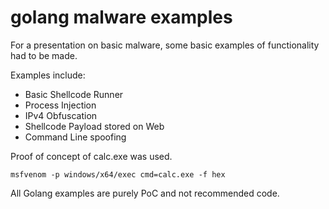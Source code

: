 # golang malware examples
For a presentation on basic malware, some basic examples of functionality had to be made. 
 
Examples include:
- Basic Shellcode Runner
- Process Injection
- IPv4 Obfuscation
- Shellcode Payload stored on Web
- Command Line spoofing


Proof of concept of calc.exe was used. 

`msfvenom -p windows/x64/exec cmd=calc.exe -f hex`


All Golang examples are purely PoC and not recommended code.
